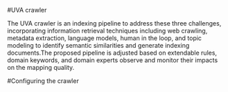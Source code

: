 #UVA crawler

The UVA crawler is an indexing pipeline to address these three challenges, incorporating information retrieval techniques including web crawling, metadata extraction, language models, human in the loop, and topic modeling to identify semantic similarities and generate indexing documents.The proposed pipeline is adjusted based on extendable rules, domain keywords, and domain experts observe and monitor their impacts on the mapping quality. 

#Configuring the crawler
